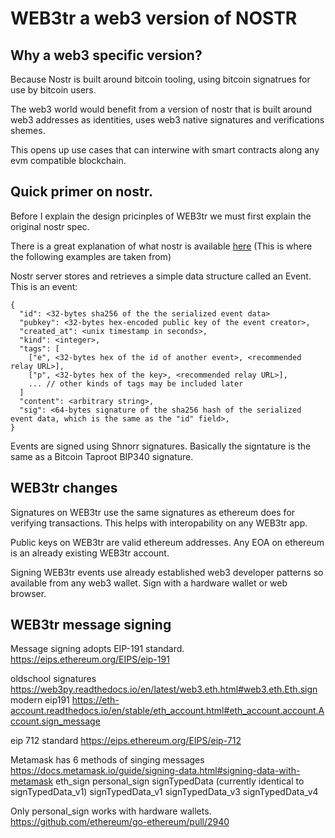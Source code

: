 # WEB3tr a web3 version of NOSTR 

## Why a web3 specific version?
Because Nostr is built around bitcoin tooling, using bitcoin signatrues for use by bitcoin users. 

The web3 world would benefit from a version of nostr that is built around web3 addresses as identities, uses web3 native signatures and verifications shemes. 

This opens up use cases that can interwine with smart contracts along any evm compatible blockchain. 




## Quick primer on nostr. 
Before I explain the design pricinples of WEB3tr we must first explain the original nostr spec.

There is a great explanation of what nostr is available [here](https://github.com/rajarshimaitra/rust-nostr/blob/main/VISION.md)
(This is where the following examples are taken from)

Nostr server stores and retrieves a simple data structure called an Event. 
This is an event:

```
{
  "id": <32-bytes sha256 of the the serialized event data>
  "pubkey": <32-bytes hex-encoded public key of the event creator>,
  "created_at": <unix timestamp in seconds>,
  "kind": <integer>,
  "tags": [
    ["e", <32-bytes hex of the id of another event>, <recommended relay URL>],
    ["p", <32-bytes hex of the key>, <recommended relay URL>],
    ... // other kinds of tags may be included later
  ]
  "content": <arbitrary string>,
  "sig": <64-bytes signature of the sha256 hash of the serialized event data, which is the same as the "id" field>,
}
```

Events are signed using Shnorr signatures. Basically the signtature is the same as a Bitcoin Taproot BIP340 signature. 



## WEB3tr changes

Signatures on WEB3tr use the same signatures as ethereum does for verifying transactions. This helps with interopability on any WEB3tr app. 

Public keys on WEB3tr are valid ethereum addresses. Any EOA on ethereum is an already existing WEB3tr account. 

Signing WEB3tr events use already established web3 developer patterns so available from any web3 wallet. Sign with a hardware wallet or web browser. 



## WEB3tr message signing 

Message signing adopts EIP-191 standard. https://eips.ethereum.org/EIPS/eip-191

oldschool signatures https://web3py.readthedocs.io/en/latest/web3.eth.html#web3.eth.Eth.sign
modern eip191 https://eth-account.readthedocs.io/en/stable/eth_account.html#eth_account.account.Account.sign_message

eip 712 standard
https://eips.ethereum.org/EIPS/eip-712




Metamask has 6 methods of singing messages 
https://docs.metamask.io/guide/signing-data.html#signing-data-with-metamask
eth_sign
personal_sign
signTypedData (currently identical to signTypedData_v1)
signTypedData_v1
signTypedData_v3
signTypedData_v4

Only personal_sign works with hardware wallets. 
https://github.com/ethereum/go-ethereum/pull/2940









